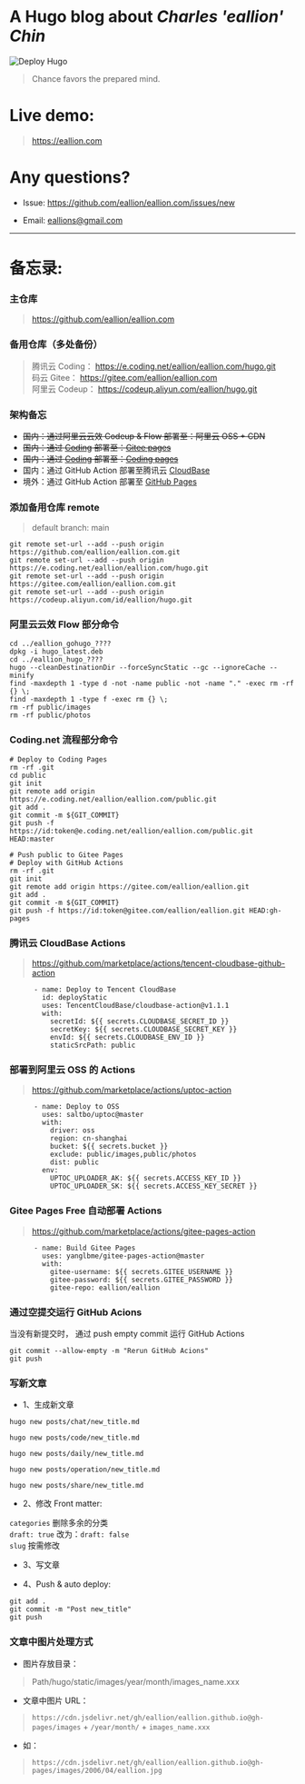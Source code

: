 # A Hugo blog about *Charles 'eallion' Chin*
![Deploy Hugo](https://github.com/eallion/hugo/workflows/Deploy%20Hugo/badge.svg)

> Chance favors the prepared mind.

# Live demo:
> <https://eallion.com>

# Any questions?

- Issue:
<https://github.com/eallion/eallion.com/issues/new>

- Email: 
<eallions@gmail.com>

---

# 备忘录:

### 主仓库
> <https://github.com/eallion/eallion.com>  

### 备用仓库（多处备份）
> 腾讯云 Coding： <https://e.coding.net/eallion/eallion.com/hugo.git>  
> 码云 Gitee： <https://gitee.com/eallion/eallion.com>  
> 阿里云 Codeup： <https://codeup.aliyun.com/eallion/hugo.git>  

### 架构备忘

- ~~国内：通过阿里云云效 Codeup & Flow 部署至：阿里云 OSS + CDN~~
- ~~国内：通过 [Coding](https://coding.net/) 部署至：[Gitee pages](https://eallion.gitee.io)~~
- ~~国内：通过 [Coding](https://coding.net/) 部署至：[Coding pages](https://blog.eallion.com)~~
- 国内：通过 GitHub Action 部署至腾讯云 [CloudBase](https://cloud.tencent.com/product/tcb)
- 境外：通过 GitHub Action 部署至 [GitHub Pages](https://eallion.github.io/)

### 添加备用仓库 remote
> default branch: main

```
git remote set-url --add --push origin https://github.com/eallion/eallion.com.git
git remote set-url --add --push origin https://e.coding.net/eallion/eallion.com/hugo.git
git remote set-url --add --push origin https://gitee.com/eallion/eallion.com.git
git remote set-url --add --push origin https://codeup.aliyun.com/id/eallion/hugo.git
```

### 阿里云云效 Flow 部分命令
```
cd ../eallion_gohugo_????
dpkg -i hugo_latest.deb
cd ../eallion_hugo_????
hugo --cleanDestinationDir --forceSyncStatic --gc --ignoreCache --minify
find -maxdepth 1 -type d -not -name public -not -name "." -exec rm -rf {} \;
find -maxdepth 1 -type f -exec rm {} \;
rm -rf public/images
rm -rf public/photos
```

### Coding.net 流程部分命令
```
# Deploy to Coding Pages
rm -rf .git
cd public
git init
git remote add origin https://e.coding.net/eallion/eallion.com/public.git
git add .
git commit -m ${GIT_COMMIT}
git push -f https://id:token@e.coding.net/eallion/eallion.com/public.git HEAD:master

# Push public to Gitee Pages
# Deploy with GitHub Actions
rm -rf .git
git init
git remote add origin https://gitee.com/eallion/eallion.git
git add .
git commit -m ${GIT_COMMIT}
git push -f https://id:token@gitee.com/eallion/eallion.git HEAD:gh-pages
```

### 腾讯云 CloudBase Actions
> <https://github.com/marketplace/actions/tencent-cloudbase-github-action>

```
      - name: Deploy to Tencent CloudBase
        id: deployStatic
        uses: TencentCloudBase/cloudbase-action@v1.1.1
        with:
          secretId: ${{ secrets.CLOUDBASE_SECRET_ID }}
          secretKey: ${{ secrets.CLOUDBASE_SECRET_KEY }}
          envId: ${{ secrets.CLOUDBASE_ENV_ID }}
          staticSrcPath: public
```

### 部署到阿里云 OSS 的 Actions
> <https://github.com/marketplace/actions/uptoc-action>
```
      - name: Deploy to OSS
        uses: saltbo/uptoc@master
        with:
          driver: oss
          region: cn-shanghai
          bucket: ${{ secrets.bucket }}
          exclude: public/images,public/photos
          dist: public
        env:
          UPTOC_UPLOADER_AK: ${{ secrets.ACCESS_KEY_ID }}
          UPTOC_UPLOADER_SK: ${{ secrets.ACCESS_KEY_SECRET }}
```

### Gitee Pages Free 自动部署 Actions
> https://github.com/marketplace/actions/gitee-pages-action

```
      - name: Build Gitee Pages
        uses: yanglbme/gitee-pages-action@master
        with:
          gitee-username: ${{ secrets.GITEE_USERNAME }}
          gitee-password: ${{ secrets.GITEE_PASSWORD }}
          gitee-repo: eallion/eallion
```

### 通过空提交运行 GitHub Acions

当没有新提交时， 通过 push empty commit 运行 GitHub Actions

```
git commit --allow-empty -m "Rerun GitHub Acions"
git push
```

### 写新文章
- 1、生成新文章

```
hugo new posts/chat/new_title.md

hugo new posts/code/new_title.md

hugo new posts/daily/new_title.md

hugo new posts/operation/new_title.md

hugo new posts/share/new_title.md
```

- 2、修改 Front matter:  

`categories` 删除多余的分类    
`draft: true` 改为：`draft: false`  
`slug` 按需修改

- 3、写文章  

- 4、Push & auto deploy:
```
git add .
git commit -m "Post new_title"
git push
```

### 文章中图片处理方式
- 图片存放目录：

> Path/hugo/static/images/year/month/images_name.xxx

- 文章中图片 URL：

> `https://cdn.jsdelivr.net/gh/eallion/eallion.github.io@gh-pages/images` + `/year/month/` + `images_name.xxx`  

- 如：

> `https://cdn.jsdelivr.net/gh/eallion/eallion.github.io@gh-pages/images/2006/04/eallion.jpg`